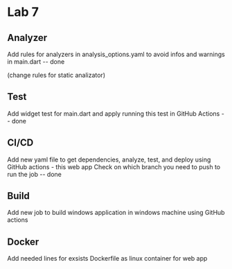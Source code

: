 # Lab 7

## Analyzer

Add rules for analyzers in analysis_options.yaml to avoid infos and warnings in main.dart -- done

(change rules for static analizator)

## Test

Add widget test for main.dart and apply running this test in GitHub Actions -- done

## CI/CD

Add new yaml file to get dependencies, analyze, test, and deploy using GitHub actions - this web app
Check on which branch you need to push to run the job -- done

## Build 

Add new job to build windows application in windows machine using GitHub actions 

## Docker

Add needed lines for exsists Dockerfile as linux container for web app 

